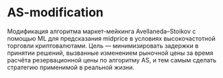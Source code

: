 # AS-modification
Модификация алгоритма маркет-мейкинга Avellaneda–Stoikov с помощью ML для предсказания midprice в условиях высокочастотной торговли криптовалютами. Цель — минимизировать задержки в принятии решений, вызванные изменением рыночной цены за время расчёта резервационной цены по алгоритму AS, и тем самым сделать стратегию применимой в реальной жизни.
